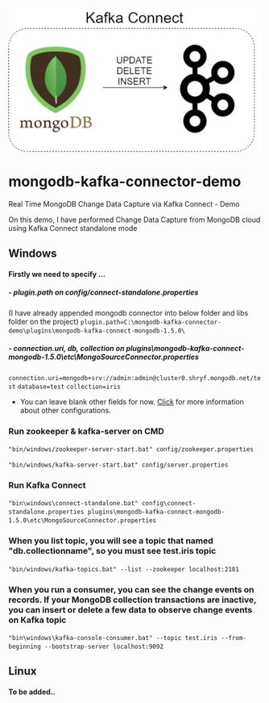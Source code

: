 ![alt text](https://github.com/MhmtErsy/mongodb-kafka-connector-demo/blob/ccca5c7ee2eeb69709f1415d279c707cb72b3477/plugins/mongodb-kafka-connect-mongodb-1.5.0/assets/mongodb-kafka.png)
# mongodb-kafka-connector-demo
Real Time MongoDB Change Data Capture via Kafka Connect - Demo

 On this demo, I have performed Change Data Capture from MongoDB cloud using Kafka Connect standalone mode

## Windows
#### Firstly we need to specify ...
##### - plugin.path on config/connect-standalone.properties
(I have already appended mongodb connector into below folder and libs folder on the project)
`plugin.path=C:\mongodb-kafka-connector-demo\plugins\mongodb-kafka-connect-mongodb-1.5.0\`

##### - connection.uri, db, collection on plugins\mongodb-kafka-connect-mongodb-1.5.0\etc\MongoSourceConnector.properties

`connection.uri=mongodb+srv://admin:admin@cluster0.shryf.mongodb.net/test`
`database=test`
`collection=iris`
- You can leave blank other fields for now. [Click](https://docs.mongodb.com/kafka-connector/current/kafka-source/#source-connector-configuration-properties "Click") for more information about other configurations.

 ### Run zookeeper & kafka-server on CMD
`"bin/windows/zookeeper-server-start.bat" config/zookeeper.properties`

`"bin/windows/kafka-server-start.bat" config/server.properties`

### Run Kafka Connect
`"bin\windows\connect-standalone.bat" config\connect-standalone.properties plugins\mongodb-kafka-connect-mongodb-1.5.0\etc\MongoSourceConnector.properties`

### When you list topic, you will see a topic that named "db.collectionname", so you must see test.iris topic
`"bin/windows/kafka-topics.bat" --list --zookeeper localhost:2181`

### When you run a consumer, you can see the change events on records. If your MongoDB collection transactions are inactive, you can insert or delete a few data to observe change events on Kafka topic
`"bin\windows\kafka-console-consumer.bat" --topic test.iris --from-beginning --bootstrap-server localhost:9092`

## Linux
#### To be added..
